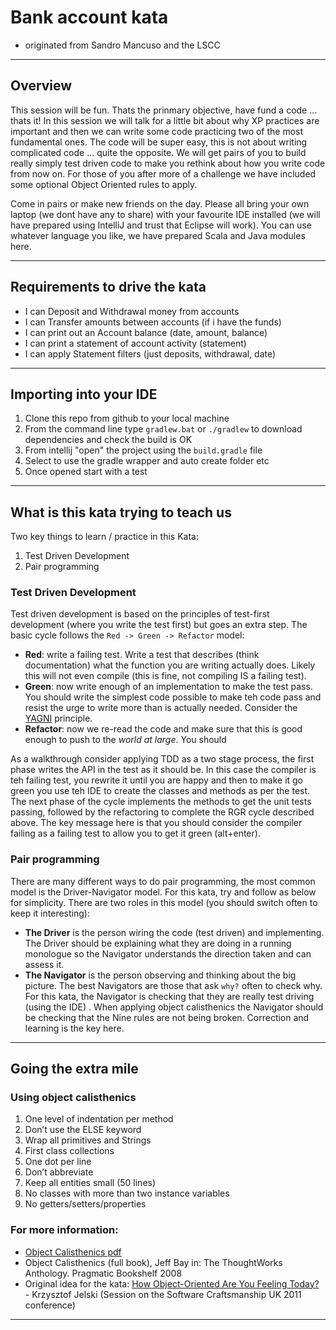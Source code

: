 # Bank account kata
 - originated from Sandro Mancuso and the LSCC

----
## Overview
This session will be fun.  Thats the prinmary objective, have fund a code ... thats it!  In this session we will talk for a little bit about why XP practices are important and then we can write some code practicing two of the most fundamental ones.  The code will be super easy, this is not about writing complicated code ... quite the opposite.  We will get pairs of you to build really simply test driven code to make you rethink about how you write code from now on.  For those of you after more of a challenge we have included some optional Object Oriented rules to apply.

Come in pairs or make new friends on the day.  Please all bring your own laptop (we dont have any to share) with your favourite IDE installed (we will have prepared using IntelliJ and trust that Eclipse will work).  You can use whatever language you like, we have prepared Scala and Java modules here.  

----
##  Requirements to drive the kata
 - I can Deposit and Withdrawal money from accounts
 - I can Transfer amounts between accounts (if i have the funds)
 - I can print out an Account balance (date, amount, balance)  
 - I can print a statement of account activity (statement)  
 - I can apply Statement filters (just deposits, withdrawal, date)

----
## Importing into your IDE

1. Clone this repo from github to your local machine
1. From the command line type `gradlew.bat` or `./gradlew` to download dependencies and check the build is OK
1. From intellij "open" the project using the `build.gradle` file
1. Select to use the gradle wrapper and auto create folder etc
1. Once opened start with a test

----
## What is this kata trying to teach us
Two key things to learn / practice in this Kata:
1. Test Driven Development
1. Pair programming

### Test Driven Development
Test driven development is based on the principles of test-first development (where you write the test first) but goes an extra step.  The basic cycle follows the `Red -> Green -> Refactor` model:
 - __Red__: write a failing test.  Write a test that describes (think documentation) what the function you are writing actually does.  Likely this will not even compile (this is fine, not compiling IS a failing test).
 - __Green__: now write enough of an implementation to make the test pass.  You should write the simplest code possible to make teh code pass and resist the urge to write more than is actually needed.  Consider the [YAGNI](https://martinfowler.com/bliki/Yagni.html) principle.
 - __Refactor__: now we re-read the code and make sure that this is good enough to push to the _world at large_.  You should 

As a walkthrough consider applying TDD as a two stage process, the first phase writes the API in the test as it should be.  In this case the compiler is teh failing test, you rewrite it until you are happy and then to make it go green you use teh IDE to create the classes and methods as per the test.  The next phase of the cycle implements the methods to get the unit tests passing, followed by the refactoring to complete the RGR cycle described above.  The key message here is that you should consider the compiler failing as a failing test to allow you to get it green (alt+enter).

### Pair programming
There are many different ways to do pair programming, the most common model is the Driver-Navigator model.  For this kata, try and follow as below for simplicity.  There are two roles in this model (you should switch often to keep it interesting):
 - __The Driver__ is the person wiring the code (test driven) and implementing.  The Driver should be explaining what they are doing in a running monologue so the Navigator understands the direction taken and can assess it.
 - __The Navigator__ is the person observing and thinking about the big picture.  The best Navigators are those that ask `why?` often to check why.  For this kata, the Navigator is checking that they are really test driving (using the IDE) .  When applying object calisthenics the Navigator should be checking that the Nine rules are not being broken.  Correction and learning is the key here.   

----
## Going the extra mile

### Using object calisthenics
1. One level of indentation per method
1. Don’t use the ELSE keyword
1. Wrap all primitives and Strings
1. First class collections
1. One dot per line
1. Don’t abbreviate
1. Keep all entities small (50 lines)
1. No classes with more than two instance variables
1. No getters/setters/properties

### For more information:
-  [Object Calisthenics pdf](http://www.cs.helsinki.fi/u/luontola/tdd-2009/ext/ObjectCalisthenics.pdf)
-  Object Calisthenics (full book), Jeff Bay in: The ThoughtWorks Anthology.
Pragmatic Bookshelf 2008
-  Original idea for the kata: [How Object-Oriented Are You Feeling Today?](https://www.slideshare.net/KrzysztofJelski/how-object-oriented-are-you-feeling-today) - Krzysztof Jelski (Session on the Software Craftsmanship UK 2011 conference)

----